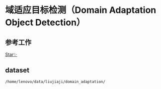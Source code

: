 # 域适应目标检测（Domain Adaptation Object Detection）

## 参考工作
[Star✨](https://github.com/stars/LiuJiaji1999/lists/reference-da)

## dataset
```bash
/home/lenovo/data/liujiaji/domain_adaptation/
```

